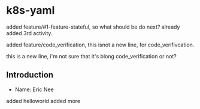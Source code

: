 # k8s-yaml

added feature/#1-feature-stateful, so what should be do next? already added 3rd activity.

added feature/code_verification, this isnot a new line, for code_verifivcation. 

this is a new line, i'm not sure that it's blong code_verification or not?

## Introduction
* Name: Eric Nee

added helloworld
added more 
